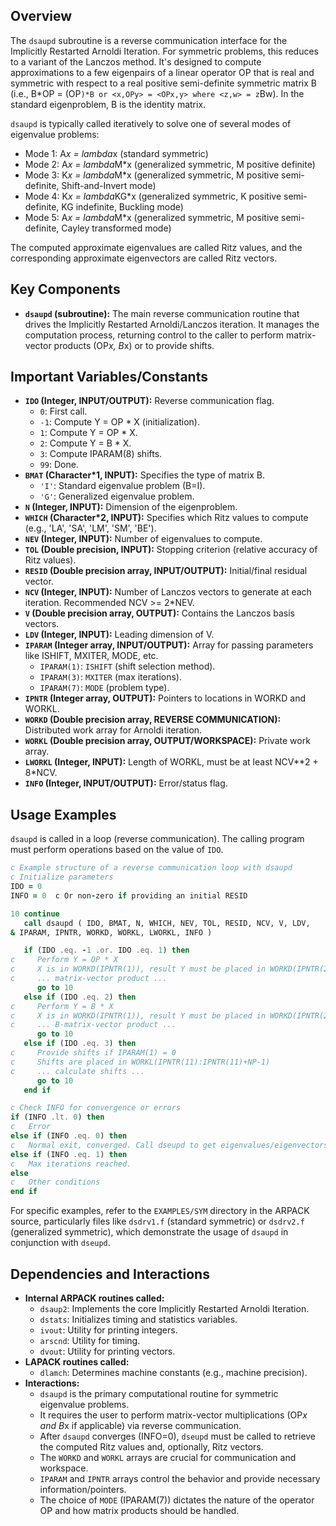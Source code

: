 ## Overview
The `dsaupd` subroutine is a reverse communication interface for the Implicitly Restarted Arnoldi Iteration. For symmetric problems, this reduces to a variant of the Lanczos method. It's designed to compute approximations to a few eigenpairs of a linear operator OP that is real and symmetric with respect to a real positive semi-definite symmetric matrix B (i.e., B*OP = (OP`)*B or <x,OPy> = <OPx,y> where <z,w> = z`Bw). In the standard eigenproblem, B is the identity matrix.

`dsaupd` is typically called iteratively to solve one of several modes of eigenvalue problems:
- Mode 1: A*x = lambda*x (standard symmetric)
- Mode 2: A*x = lambda*M*x (generalized symmetric, M positive definite)
- Mode 3: K*x = lambda*M*x (generalized symmetric, M positive semi-definite, Shift-and-Invert mode)
- Mode 4: K*x = lambda*KG*x (generalized symmetric, K positive semi-definite, KG indefinite, Buckling mode)
- Mode 5: A*x = lambda*M*x (generalized symmetric, M positive semi-definite, Cayley transformed mode)

The computed approximate eigenvalues are called Ritz values, and the corresponding approximate eigenvectors are called Ritz vectors.

## Key Components
- **`dsaupd` (subroutine):** The main reverse communication routine that drives the Implicitly Restarted Arnoldi/Lanczos iteration. It manages the computation process, returning control to the caller to perform matrix-vector products (OP*x, B*x) or to provide shifts.

## Important Variables/Constants
- **`IDO` (Integer, INPUT/OUTPUT):** Reverse communication flag.
    - `0`: First call.
    - `-1`: Compute Y = OP * X (initialization).
    - `1`: Compute Y = OP * X.
    - `2`: Compute Y = B * X.
    - `3`: Compute IPARAM(8) shifts.
    - `99`: Done.
- **`BMAT` (Character*1, INPUT):** Specifies the type of matrix B.
    - `'I'`: Standard eigenvalue problem (B=I).
    - `'G'`: Generalized eigenvalue problem.
- **`N` (Integer, INPUT):** Dimension of the eigenproblem.
- **`WHICH` (Character*2, INPUT):** Specifies which Ritz values to compute (e.g., 'LA', 'SA', 'LM', 'SM', 'BE').
- **`NEV` (Integer, INPUT):** Number of eigenvalues to compute.
- **`TOL` (Double precision, INPUT):** Stopping criterion (relative accuracy of Ritz values).
- **`RESID` (Double precision array, INPUT/OUTPUT):** Initial/final residual vector.
- **`NCV` (Integer, INPUT):** Number of Lanczos vectors to generate at each iteration. Recommended NCV >= 2*NEV.
- **`V` (Double precision array, OUTPUT):** Contains the Lanczos basis vectors.
- **`LDV` (Integer, INPUT):** Leading dimension of V.
- **`IPARAM` (Integer array, INPUT/OUTPUT):** Array for passing parameters like ISHIFT, MXITER, MODE, etc.
    - `IPARAM(1)`: `ISHIFT` (shift selection method).
    - `IPARAM(3)`: `MXITER` (max iterations).
    - `IPARAM(7)`: `MODE` (problem type).
- **`IPNTR` (Integer array, OUTPUT):** Pointers to locations in WORKD and WORKL.
- **`WORKD` (Double precision array, REVERSE COMMUNICATION):** Distributed work array for Arnoldi iteration.
- **`WORKL` (Double precision array, OUTPUT/WORKSPACE):** Private work array.
- **`LWORKL` (Integer, INPUT):** Length of WORKL, must be at least NCV**2 + 8*NCV.
- **`INFO` (Integer, INPUT/OUTPUT):** Error/status flag.

## Usage Examples
`dsaupd` is called in a loop (reverse communication). The calling program must perform operations based on the value of `IDO`.

```fortran
c Example structure of a reverse communication loop with dsaupd
c Initialize parameters
IDO = 0
INFO = 0  c Or non-zero if providing an initial RESID

10 continue
   call dsaupd ( IDO, BMAT, N, WHICH, NEV, TOL, RESID, NCV, V, LDV,
& IPARAM, IPNTR, WORKD, WORKL, LWORKL, INFO )

   if (IDO .eq. -1 .or. IDO .eq. 1) then
c     Perform Y = OP * X
c     X is in WORKD(IPNTR(1)), result Y must be placed in WORKD(IPNTR(2))
c     ... matrix-vector product ...
      go to 10
   else if (IDO .eq. 2) then
c     Perform Y = B * X
c     X is in WORKD(IPNTR(1)), result Y must be placed in WORKD(IPNTR(2))
c     ... B-matrix-vector product ...
      go to 10
   else if (IDO .eq. 3) then
c     Provide shifts if IPARAM(1) = 0
c     Shifts are placed in WORKL(IPNTR(11):IPNTR(11)+NP-1)
c     ... calculate shifts ...
      go to 10
   end if

c Check INFO for convergence or errors
if (INFO .lt. 0) then
c   Error
else if (INFO .eq. 0) then
c   Normal exit, converged. Call dseupd to get eigenvalues/eigenvectors.
else if (INFO .eq. 1) then
c   Max iterations reached.
else
c   Other conditions
end if

```
For specific examples, refer to the `EXAMPLES/SYM` directory in the ARPACK source, particularly files like `dsdrv1.f` (standard symmetric) or `dsdrv2.f` (generalized symmetric), which demonstrate the usage of `dsaupd` in conjunction with `dseupd`.

## Dependencies and Interactions
- **Internal ARPACK routines called:**
    - `dsaup2`: Implements the core Implicitly Restarted Arnoldi Iteration.
    - `dstats`: Initializes timing and statistics variables.
    - `ivout`: Utility for printing integers.
    - `arscnd`: Utility for timing.
    - `dvout`: Utility for printing vectors.
- **LAPACK routines called:**
    - `dlamch`: Determines machine constants (e.g., machine precision).
- **Interactions:**
    - `dsaupd` is the primary computational routine for symmetric eigenvalue problems.
    - It requires the user to perform matrix-vector multiplications (OP*x and B*x if applicable) via reverse communication.
    - After `dsaupd` converges (INFO=0), `dseupd` must be called to retrieve the computed Ritz values and, optionally, Ritz vectors.
    - The `WORKD` and `WORKL` arrays are crucial for communication and workspace.
    - `IPARAM` and `IPNTR` arrays control the behavior and provide necessary information/pointers.
    - The choice of `MODE` (IPARAM(7)) dictates the nature of the operator OP and how matrix products should be handled.

```
